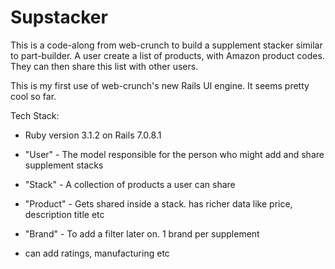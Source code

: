# Supstacker

This is a code-along from web-crunch to build a supplement stacker similar to part-builder. A user create a list of products, with Amazon product codes. They can then share this list with other users.

This is my first use of web-crunch's new Rails UI engine. It seems pretty cool so far. 

Tech Stack:

* Ruby version 3.1.2 on Rails 7.0.8.1

<!-- * System dependencies

* Configuration

* Database creation

* Database initialization

* How to run the test suite

* Services (job queues, cache servers, search engines, etc.)

* Deployment instructions -->

- "User" - The model responsible for the person who might add and share supplement stacks

- "Stack" - A collection of products a user can share

- "Product" - Gets shared inside a stack. has richer data like price, description title etc
 
- "Brand" - To add a filter later on. 1 brand per supplement

- can add ratings, manufacturing etc
